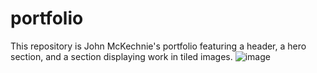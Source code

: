 # portfolio
This repository is John McKechnie's portfolio featuring a header, a hero section, and a section displaying work in tiled images. 
![image](https://user-images.githubusercontent.com/65624156/84615857-bc3ea580-ae8f-11ea-91ce-014a988d7b61.png)
